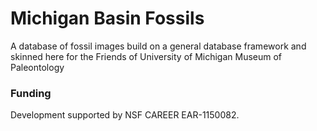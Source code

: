 # Michigan Basin Fossils
A database of fossil images build on a general database framework and skinned here for the Friends of University of Michigan Museum of Paleontology

### Funding
Development supported by NSF CAREER EAR-1150082.
